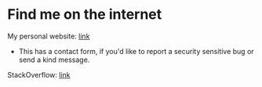 # Find me on the internet

My personal website: [link](https://micahparks.com)
* This has a contact form, if you'd like to report a security sensitive bug or send a kind message.

StackOverflow: [link](https://stackoverflow.com/users/14797322/micah-parks)
